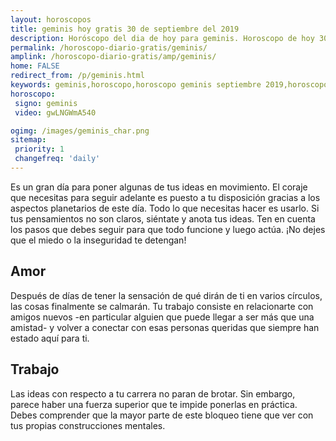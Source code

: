 ```yaml
---
layout: horoscopos
title: geminis hoy gratis 30 de septiembre del 2019 
description: Horóscopo del dia de hoy para geminis. Horoscopo de hoy 30 de septiembre del 2019. Las predicciones de amor, trabajo, vida personal gratis.
permalink: /horoscopo-diario-gratis/geminis/
amplink: /horoscopo-diario-gratis/amp/geminis/
home: FALSE
redirect_from: /p/geminis.html
keywords: geminis,horoscopo,horoscopo geminis septiembre 2019,horoscopo geminis hoy,tarot geminis septiembre 2019,horoscopo geminis,tarot geminis hoy,horoscopo de hoy,horoscopo diario,tarot del amor,horoscopo de hoy geminis,horoscopo diario del tarot, Horoscopo de hoy geminis 30 de septiembre del 2019,horóscopo del día,signos zodiacales 2019, el horoscopo de hoy
horoscopo:
 signo: geminis
 video: gwLNGWmA540

ogimg: /images/geminis_char.png
sitemap:
 priority: 1
 changefreq: 'daily'
---
```



Es un gran día para poner algunas de tus ideas en movimiento. El coraje que necesitas para seguir adelante es puesto a tu disposición gracias a los aspectos planetarios de este día. Todo lo que necesitas hacer es usarlo. Si tus pensamientos no son claros, siéntate y anota tus ideas. Ten en cuenta los pasos que debes seguir para que todo funcione y luego actúa. ¡No dejes que el miedo o la inseguridad te detengan!

## Amor

Después de días de tener la sensación de qué dirán de ti en varios círculos, las cosas finalmente se calmarán. Tu trabajo consiste en relacionarte con amigos nuevos -en particular alguien que puede llegar a ser más que una amistad- y volver a conectar con esas personas queridas que siempre han estado aquí para ti.

## Trabajo

Las ideas con respecto a tu carrera no paran de brotar. Sin embargo, parece haber una fuerza superior que te impide ponerlas en práctica. Debes comprender que la mayor parte de este bloqueo tiene que ver con tus propias construcciones mentales.